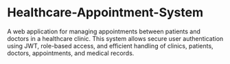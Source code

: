 # Healthcare-Appointment-System
A web application for managing appointments between patients and doctors in a healthcare clinic. This system allows secure user authentication using JWT, role-based access, and efficient handling of clinics, patients, doctors, appointments, and medical records.
